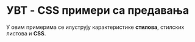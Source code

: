 # УВТ - CSS примери са предавања

У овим примерима се илуструју карактеристике **стилова**, стилских листова и **CSS**.